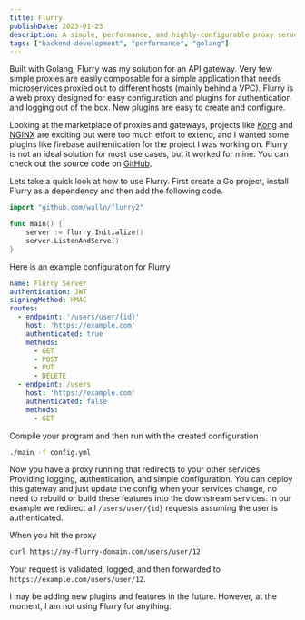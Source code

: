 ```yaml
---
title: Flurry
publishDate: 2023-01-23
description: A simple, performance, and highly-configurable proxy server written with Golang.
tags: ["backend-development", "performance", "golang"]
---
```


Built with Golang, Flurry was my solution for an API gateway. Very few simple proxies are easily composable for a simple application that needs microservices proxied out to different hosts (mainly behind a VPC). Flurry is a web proxy designed for easy configuration and plugins for authentication and logging out of the box. New plugins are easy to create and configure.

Looking at the marketplace of proxies and gateways, projects like [Kong](https://konghq.com/) and [NGINX](https://www.nginx.com/) are exciting but were too much effort to extend, and I wanted some plugins like firebase authentication for the project I was working on. Flurry is not an ideal solution for most use cases, but it worked for mine. You can check out the source code on [GitHub](https://github.com/walln/Flurry2).

Lets take a quick look at how to use Flurry. First create a Go project, install Flurry as a dependency and then add the following code.

```go title="main.go"
import "github.com/walln/flurry2"

func main() {
    server := flurry.Initialize()
    server.ListenAndServe()
}

```

Here is an example configuration for Flurry

```yaml title="config.yml"
name: Flurry Server
authentication: JWT
signingMethod: HMAC
routes:
  - endpoint: '/users/user/{id}'
    host: 'https://example.com'
    authenticated: true
    methods:
      - GET
      - POST
      - PUT
      - DELETE
  - endpoint: /users
    host: 'https://example.com'
    authenticated: false
    methods:
      - GET
```

Compile your program and then run with the created configuration

```sh
./main -f config.yml
```

Now you have a proxy running that redirects to your other services. Providing logging, authentication, and simple configuration. You can deploy this gateway and just update the config when your services change, no need to rebuild or build these features into the downstream services. In our example we redirect all `/users/user/{id}` requests assuming the user is authenticated.
 
When you hit the proxy

```sh
curl https://my-flurry-domain.com/users/user/12
```

Your request is validated, logged, and then forwarded to `https://example.com/users/user/12`.

I may be adding new plugins and features in the future. However, at the moment, I am not using Flurry for anything.

